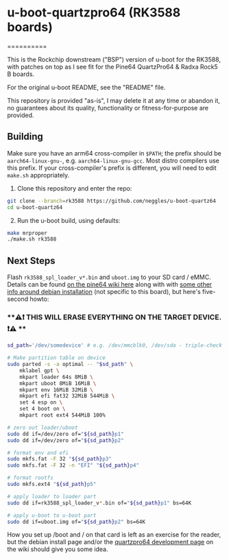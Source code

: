 # u-boot-quartzpro64 (RK3588 boards)
==========

This is the Rockchip downstream ("BSP") version of u-boot for the RK3588,
with patches on top as I see fit for the Pine64 QuartzPro64 & Radxa Rock5 B boards.

For the original u-boot README, see the "README" file.

This repository is provided "as-is", I may delete it at any time or abandon it,
no guarantees about its quality, functionality or fitness-for-purpose are provided.

## Building

Make sure you have an arm64 cross-compiler in `$PATH`; the prefix should be `aarch64-linux-gnu-`, 
e.g. `aarch64-linux-gnu-gcc`. Most distro compilers use this prefix. 
If your cross-compiler's prefix is different, you will need to edit `make.sh` appropriately.

1. Clone this repository and enter the repo:

```sh
git clone --branch=rk3588 https://github.com/neggles/u-boot-quartz64
cd u-boot-quartz64
```

2. Run the u-boot build, using defaults:

```sh
make mrproper
./make.sh rk3588
```

## Next Steps

Flash `rk3588_spl_loader_v*.bin` and `uboot.img` to your SD card / eMMC. Details can be found 
[on the pine64 wiki here](https://wiki.pine64.org/wiki/QuartzPro64_Development)
along with with [some other info around debian installation](https://wiki.pine64.org/wiki/Installing_Debian_on_the_Quartz64)
(not specific to this board), but here's five-second howto:

### **⚠️❗ THIS WILL ERASE EVERYTHING ON THE TARGET DEVICE. ❗⚠️ **

```sh
sd_path='/dev/somedevice' # e.g. /dev/mmcblk0, /dev/sda - triple-check this!

# Make partition table on device
sudo parted -s -a optimal -- "$sd_path" \
    mklabel gpt \
    mkpart loader 64s 8MiB \
    mkpart uboot 8MiB 16MiB \
    mkpart env 16MiB 32MiB \
    mkpart efi fat32 32MiB 544MiB \
    set 4 esp on \
    set 4 boot on \
    mkpart root ext4 544MiB 100%

# zero out loader/uboot
sudo dd if=/dev/zero of="${sd_path}p1"
sudo dd if=/dev/zero of="${sd_path}p2"

# format env and efi
sudo mkfs.fat -F 32 "${sd_path}p3"
sudo mkfs.fat -F 32 -n "EFI" "${sd_path}p4"

# format rootfs
sudo mkfs.ext4 "${sd_path}p5"

# apply loader to loader part
sudo dd if=rk3588_spl_loader_v*.bin of="${sd_path}p1" bs=64K

# apply u-boot to u-boot part
sudo dd if=uboot.img of="${sd_path}p2" bs=64K
```

How you set up /boot and / on that card is left as an exercise for the reader, but the debian install page and/or the [quartzpro64 development page](https://wiki.pine64.org/wiki/QuartzPro64_Development#U-Boot_+_Kernel_On_SD,_RootFS_On_eMMC) on the wiki should give you some idea.
